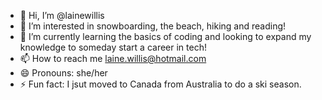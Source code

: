 - 👋 Hi, I’m @lainewillis
- 👀 I’m interested in snowboarding, the beach, hiking and reading! 
- 🌱 I’m currently learning the basics of coding and looking to expand my knowledge to someday start a career in tech! 
- 📫 How to reach me laine.willis@hotmail.com
- 😄 Pronouns: she/her
- ⚡ Fun fact: I jsut moved to Canada from Australia to do a ski season. 

<!---
lainewillis/lainewillis is a ✨ special ✨ repository because its `README.md` (this file) appears on your GitHub profile.
You can click the Preview link to take a look at your changes.
--->
